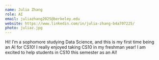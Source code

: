 ```yaml
---
name: Julia Zhang
role: AI
email: juliazhang2025@berkeley.edu
website: https://www.linkedin.com/in/julia-zhang-b4a707225/
photo: juliaz.jpg
---
```

Hi! I’m a sophomore studying Data Science, and this is my first time being an AI for CS10! I really enjoyed taking CS10 in my freshman year! I am excited to help students in CS10 this semester as an AI!  

